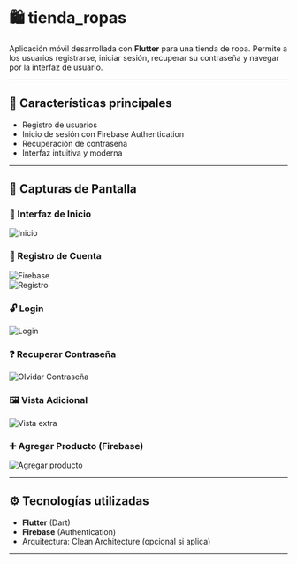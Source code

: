 # 🛍️ tienda_ropas

Aplicación móvil desarrollada con **Flutter** para una tienda de ropa. Permite a los usuarios registrarse, iniciar sesión, recuperar su contraseña y navegar por la interfaz de usuario.

---

## 🚀 Características principales

- Registro de usuarios  
- Inicio de sesión con Firebase Authentication  
- Recuperación de contraseña  
- Interfaz intuitiva y moderna  

---

## 📸 Capturas de Pantalla

### 🧩 Interfaz de Inicio
![Inicio](https://github.com/user-attachments/assets/ce30434d-caf1-4ed2-9f19-b3e1bb1c9d50)

### 🔐 Registro de Cuenta
![Firebase](https://github.com/user-attachments/assets/23babede-b2ed-4f09-901b-fca105ff01a1)  
![Registro](https://github.com/user-attachments/assets/ad3948d7-264a-44c8-9e85-12387b527bee)

### 🔓 Login
![Login](https://github.com/user-attachments/assets/17173e34-803c-45dd-8887-b29ce757b262)

### ❓ Recuperar Contraseña
![Olvidar Contraseña](https://github.com/user-attachments/assets/cb45382c-0838-47e6-a4a0-dfdc4202445d)

### 🖼️ Vista Adicional
![Vista extra](https://github.com/user-attachments/assets/19515038-133c-4eb1-8cc6-f12aaf499ae1)

### ➕ Agregar Producto (Firebase)
![Agregar producto](https://github.com/user-attachments/assets/d22ebc85-ca8e-4196-9933-76919e3bd9ab)

---

## ⚙️ Tecnologías utilizadas

- **Flutter** (Dart)  
- **Firebase** (Authentication)  
- Arquitectura: Clean Architecture (opcional si aplica)

---
